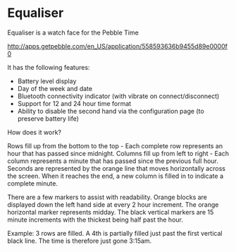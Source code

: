 # Equaliser
Equaliser is a watch face for the Pebble Time

http://apps.getpebble.com/en_US/application/558593636b9455d89e0000f0

It has the following features:

* Battery level display
* Day of the week and date
* Bluetooth connectivity indicator (with vibrate on connect/disconnect)
* Support for 12 and 24 hour time format
* Ability to disable the second hand via the configuration page (to preserve battery life)

How does it work?

Rows fill up from the bottom to the top - Each complete row represents an hour that has passed since midnight.
Columns fill up from left to right - Each column represents a minute that has passed since the previous full hour.
Seconds are represented by the orange line that moves horizontally across the screen. When it reaches the end, a new column is filled in to indicate a complete minute.

There are a few markers to assist with readability. Orange blocks are displayed down the left hand side at every 2 hour increment. The orange horizontal marker represents midday. The black vertical markers are 15 minute increments with the thickest being half past the hour.

Example: 3 rows are filled. A 4th is partially filled just past the first vertical black line. The time is therefore just gone 3:15am.
